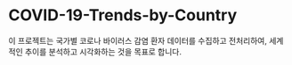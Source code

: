 # COVID-19-Trends-by-Country
이 프로젝트는 국가별 코로나 바이러스 감염 환자 데이터를 수집하고 전처리하여, 세계적인 추이를 분석하고 시각화하는 것을 목표로 합니다.
